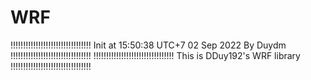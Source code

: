# WRF
!!!!!!!!!!!!!!!!!!!!!!!!!!!!!!!!
Init at 15:50:38 UTC+7 02 Sep 2022
By Duydm 
!!!!!!!!!!!!!!!!!!!!!!!!!!!!!!!!
!!!!!!!!!!!!!!!!!!!!!!!!!!!!!!!!
	This is DDuy192's WRF library 
!!!!!!!!!!!!!!!!!!!!!!!!!!!!!!!!
